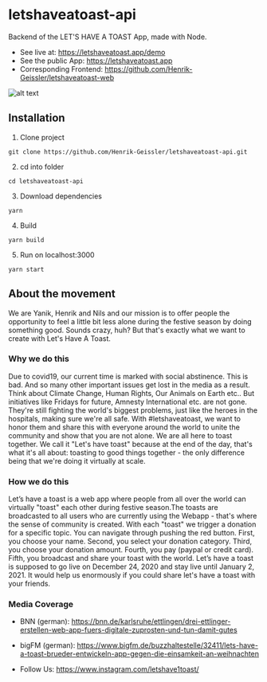 
# letshaveatoast-api

Backend of the LET'S HAVE A TOAST App, made with Node.

- See live at: https://letshaveatoast.app/demo
- See the public App: https://letshaveatoast.app
- Corresponding Frontend: https://github.com/Henrik-Geissler/letshaveatoast-web

![alt text](https://letshaveatoast.app/img/media.png)
## Installation

1. Clone project

```
git clone https://github.com/Henrik-Geissler/letshaveatoast-api.git
```

2. cd into folder

```
cd letshaveatoast-api
```

3. Download dependencies

```
yarn
```

4. Build

```
yarn build
```

5. Run on localhost:3000

```
yarn start
```

## About the movement

We are Yanik, Henrik and Nils and our mission is to offer people the opportunity to feel a little bit less alone during the festive season by doing something good. Sounds crazy, huh? But that's exactly what we want to create with Let's Have A Toast.

### Why we do this

Due to covid19, our current time is marked with social abstinence. This is bad. And so many other important issues get lost in the media as a result. Think about Climate Change, Human Rights, Our Animals on Earth etc.. But initiatives like Fridays for future, Amnesty International etc. are not gone. They're still fighting the world's biggest problems, just like the heroes in the hospitals, making sure we're all safe. With #letshaveatoast, we want to honor them and share this with everyone around the world to unite the community and show that you are not alone. We are all here to toast together. We call it "Let's have toast" because at the end of the day, that's what it's all about: toasting to good things together - the only difference being that we're doing it virtually at scale.

### How we do this

Let’s have a toast is a web app where people from all over the world can virtually "toast" each other during festive season.The toasts are broadcasted to all users who are currently using the Webapp - that's where the sense of community is created. With each "toast" we trigger a donation for a specific topic. You can navigate through pushing the red button. First, you choose your name. Second, you select your donation category. Third, you choose your donation amount. Fourth, you pay (paypal or credit card). Fifth, you broadcast and share your toast with the world. Let’s have a toast is supposed to go live on December 24, 2020 and stay live until January 2, 2021. It would help us enormously if you could share let's have a toast with your friends.

### Media Coverage

- BNN (german): https://bnn.de/karlsruhe/ettlingen/drei-ettlinger-erstellen-web-app-fuers-digitale-zuprosten-und-tun-damit-gutes
- bigFM (german): https://www.bigfm.de/buzzhaltestelle/32411/lets-have-a-toast-brueder-entwickeln-app-gegen-die-einsamkeit-an-weihnachten

- Follow Us: https://www.instagram.com/letshave1toast/

